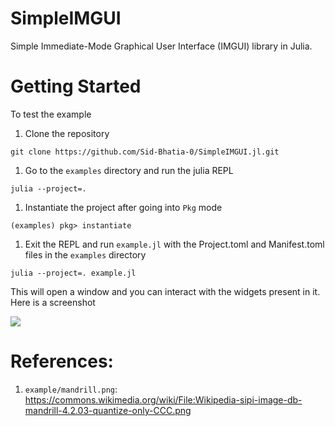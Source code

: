 # SimpleIMGUI

Simple Immediate-Mode Graphical User Interface (IMGUI) library in Julia.

# Getting Started

To test the example

1. Clone the repository

```
git clone https://github.com/Sid-Bhatia-0/SimpleIMGUI.jl.git
```

1. Go to the `examples` directory and run the julia REPL

```
julia --project=.
```

1. Instantiate the project after going into `Pkg` mode

```
(examples) pkg> instantiate
```

1. Exit the REPL and run `example.jl` with the Project.toml and Manifest.toml files in the `examples` directory

```
julia --project=. example.jl
```

This will open a window and you can interact with the widgets present in it. Here is a screenshot

<img src="https://user-images.githubusercontent.com/32610387/213902028-ede69c75-f36c-4df2-9d8b-4db107aabe13.png">

# References:

1. `example/mandrill.png`: https://commons.wikimedia.org/wiki/File:Wikipedia-sipi-image-db-mandrill-4.2.03-quantize-only-CCC.png
